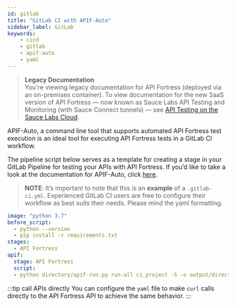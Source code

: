 ```yaml
---
id: gitlab
title: "GitLab CI with APIF-Auto"
sidebar_label: GitLab
keywords:
    - cicd
    - gitlab
    - apif-auto
    - yaml
---
```


<head>
  <meta name="robots" content="noindex" />
</head>

>**Legacy Documentation**<br/>You're viewing legacy documentation for API Fortress (deployed via an on-premises container). To view documentation for the new SaaS version of API Fortress &#8212; now known as Sauce Labs API Testing and Monitoring (with Sauce Connect tunnels) &#8212; see [API Testing on the Sauce Labs Cloud](/api-testing/).

APIF-Auto, a command line tool that supports automated API Fortress test execution is an ideal tool for executing API Fortress tests in a GitLab CI workflow.

The pipeline script below serves as a template for creating a stage in your GitLab Pipeline for testing your APIs with API Fortress. If you’d like to take a look at the documentation for APIF-Auto, click [here](/api-testing/on-prem/ci/apif-auto).

> __NOTE__: It’s important to note that this is an **example** of a `.gitlab-ci.yml`.  Experienced GitLab CI users are free to configure their workflow as best suits their needs. Please mind the yaml formatting.

```yaml
image: "python 3.7"
before_script:
  - python --version
  - pip install -r requirements.txt
stages:
  - API Fortress
apif:
  stage: API Fortress
  script:
  - python directory/apif-run.py run-all ci_project -S -o output/directory
```

:::tip call APIs directly
You can configure the `yaml` file to make `curl` calls directly to the API Fortress API to achieve the same behavior.
:::
